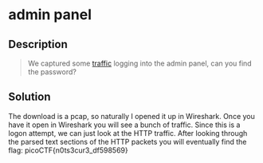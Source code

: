 # admin panel
## Description
>We captured some [traffic](https://2018shell.picoctf.com/static/162c41cc965c3db31c3acffecc3b2c87/data.pcap) logging into the admin panel, can you find the password?
## Solution
The download is a pcap, so naturally I opened it up in Wireshark. Once you have
it open in Wireshark you will see a bunch of traffic. Since this is a logon
attempt, we can just look at the HTTP traffic. After looking through the parsed
text sections of the HTTP packets you will eventually find the flag:
picoCTF{n0ts3cur3_df598569}

